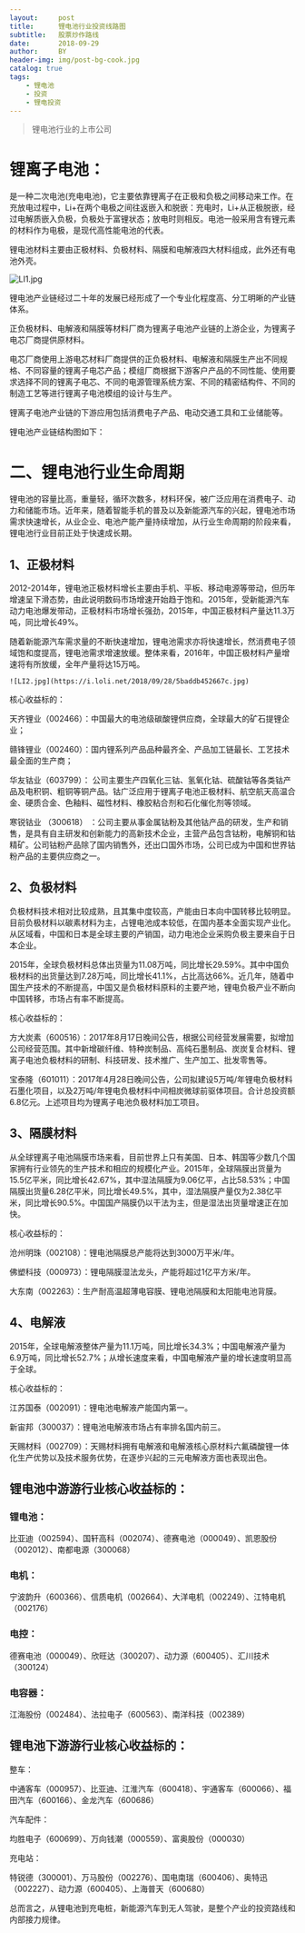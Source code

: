 ```yaml
---
layout:     post
title:      锂电池行业投资线路图
subtitle:   股票炒作路线
date:       2018-09-29
author:     BY
header-img: img/post-bg-cook.jpg
catalog: true
tags:
    - 锂电池
    - 投资
    - 锂电投资
---
```


>锂电池行业的上市公司



# 锂离子电池：

是一种二次电池(充电电池)，它主要依靠锂离子在正极和负极之间移动来工作。在充放电过程中，Li+在两个电极之间往返嵌入和脱嵌：充电时，Li+从正极脱嵌，经过电解质嵌入负极，负极处于富锂状态；放电时则相反。电池一般采用含有锂元素的材料作为电极，是现代高性能电池的代表。

锂电池材料主要由正极材料、负极材料、隔膜和电解液四大材料组成，此外还有电池外壳。

![LI1.jpg](https://i.loli.net/2018/09/28/5badda8f4284b.jpg)





锂电池产业链经过二十年的发展已经形成了一个专业化程度高、分工明晰的产业链体系。

正负极材料、电解液和隔膜等材料厂商为锂离子电池产业链的上游企业，为锂离子电芯厂商提供原材料。

电芯厂商使用上游电芯材料厂商提供的正负极材料、电解液和隔膜生产出不同规格、不同容量的锂离子电芯产品；模组厂商根据下游客户产品的不同性能、使用要求选择不同的锂离子电芯、不同的电源管理系统方案、不同的精密结构件、不同的制造工艺等进行锂离子电池模组的设计与生产。

锂离子电池产业链的下游应用包括消费电子产品、电动交通工具和工业储能等。

锂电池产业链结构图如下：





# 二、锂电池行业生命周期

锂电池的容量比高，重量轻，循环次数多，材料环保，被广泛应用在消费电子、动力和储能市场。近年来，随着智能手机的普及以及新能源汽车的兴起，锂电池市场需求快速增长，从业企业、电池产能产量持续增加，从行业生命周期的阶段来看，锂电池行业目前正处于快速成长期。

## 1、正极材料

2012-2014年，锂电池正极材料增长主要由手机、平板、移动电源等带动，但历年增速呈下滑态势，由此说明数码市场增速开始趋于饱和。2015年，受新能源汽车动力电池爆发带动，正极材料市场增长强劲，2015年，中国正极材料产量达11.3万吨，同比增长49%。

随着新能源汽车需求量的不断快速增加，锂电池需求亦将快速增长，然消费电子领域饱和度提高，锂电池需求增速放缓。整体来看，2016年，中国正极材料产量增速将有所放缓，全年产量将达15万吨。



```
![LI2.jpg](https://i.loli.net/2018/09/28/5baddb452667c.jpg)
```



核心收益标的：

天齐锂业（002466）：中国最大的电池级碳酸锂供应商，全球最大的矿石提锂企业；

赣锋锂业（002460）：国内锂系列产品品种最齐全、产品加工链最长、工艺技术最全面的生产商；

华友钴业（603799）： 公司主要生产四氧化三钴、氢氧化钴、硫酸钴等各类钴产品及电积铜、粗铜等铜产品。钴广泛应用于锂离子电池正极材料、航空航天高温合金、硬质合金、色釉料、磁性材料、橡胶粘合剂和石化催化剂等领域。

寒锐钴业 （300618） ：公司主要从事金属钴粉及其他钴产品的研发，生产和销售，是具有自主研发和创新能力的高新技术企业，主营产品包含钴粉，电解铜和钴精矿。公司钴粉产品除了国内销售外，还出口国外市场，公司已成为中国和世界钴粉产品的主要供应商之一。

## 2、负极材料

负极材料技术相对比较成熟，且其集中度较高，产能由日本向中国转移比较明显。目前负极材料以碳素材料为主，占锂电池成本较低，在国内基本全面实现产业化。从区域看，中国和日本是全球主要的产销国，动力电池企业采购负极主要来自于日本企业。

2015年，全球负极材料总体出货量为11.08万吨，同比增长29.59%。其中中国负极材料的出货量达到7.28万吨，同比增长41.1%，占比高达66%。近几年，随着中国生产技术的不断提高，中国又是负极材料原料的主要产地，锂电负极产业不断向中国转移，市场占有率不断提高。

核心收益标的：

方大炭素（600516）：2017年8月17日晚间公告，根据公司经营发展需要，拟增加公司经营范围。其中新增碳纤维、特种炭制品、高纯石墨制品、炭炭复合材料、锂离子电池负极材料的研制、科技研发、技术推广、生产加工、批发零售等。

宝泰隆（601011）：2017年4月28日晚间公告，公司拟建设5万吨/年锂电负极材料石墨化项目，以及2万吨/年锂电负极材料中间相炭微球前驱体项目。合计总投资额6.8亿元。上述项目均为锂离子电池负极材料加工项目。

## 3、隔膜材料

从全球锂离子电池隔膜市场来看，目前世界上只有美国、日本、韩国等少数几个国家拥有行业领先的生产技术和相应的规模化产业。2015年，全球隔膜出货量为15.5亿平米，同比增长42.67%，其中湿法隔膜为9.06亿平，占比58.53%；中国隔膜出货量6.28亿平米，同比增长49.5%，其中，湿法隔膜产量仅为2.38亿平米，同比增长90.5%。中国国产隔膜仍以干法为主，但是湿法出货量增速正在加快。





核心收益标的：

沧州明珠（002108）：锂电池隔膜总产能将达到3000万平米/年。

佛塑科技（000973）：锂电隔膜湿法龙头，产能将超过1亿平方米/年。

大东南（002263）：生产耐高温超薄电容膜、锂电池隔膜和太阳能电池背膜。

## 4、电解液

2015年，全球电解液整体产量为11.1万吨，同比增长34.3%；中国电解液产量为6.9万吨，同比增长52.7%；从增长速度来看，中国电解液产量的增长速度明显高于全球。







核心收益标的：

江苏国泰（002091）：锂电池电解液产能国内第一。

新宙邦（300037）：锂电池电解液市场占有率排名国内前三。

天赐材料（002709）：天赐材料拥有电解液和电解液核心原材料六氟磷酸锂一体化生产优势以及技术服务优势，在逐步兴起的三元电解液方面也表现出色。

## 锂电池中游游行业核心收益标的：

### 锂电池：

比亚迪（002594）、国轩高科（002074）、德赛电池（000049）、凯恩股份（002012）、南都电源（300068）

### 电机：

宁波韵升（600366）、信质电机（002664）、大洋电机（002249）、江特电机（002176）

### 电控：

德赛电池（000049）、欣旺达（300207）、动力源（600405）、汇川技术（300124）

### 电容器：

江海股份（002484）、法拉电子（600563）、南洋科技（002389）

## 锂电池下游游行业核心收益标的：

整车：

中通客车（000957）、比亚迪、江淮汽车（600418）、宇通客车（600066）、福田汽车（600166）、金龙汽车（600686）

汽车配件：

均胜电子（600699）、万向钱潮（000559）、富奥股份（000030）

充电站：

特锐德（300001）、万马股份（002276）、国电南瑞（600406）、奥特迅（002227）、动力源（600405）、上海普天（600680）

总而言之，从锂电池到充电桩，新能源汽车到无人驾驶，是整个产业的投资路线和内部接力规律。



